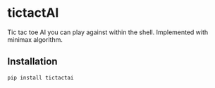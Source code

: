 # tictactAI

Tic tac toe AI you can play against within the shell. Implemented with minimax algorithm.


## Installation

```
pip install tictactai
```
